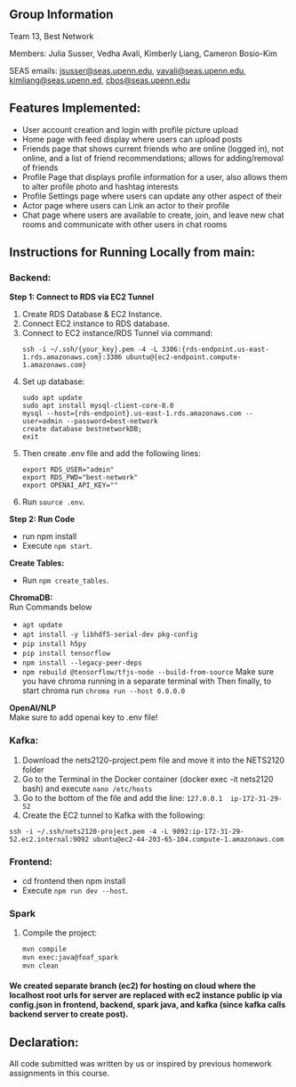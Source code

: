 ## Group Information
Team 13, Best Network

Members: Julia Susser, Vedha Avali, Kimberly Liang, Cameron Bosio-Kim

SEAS emails: jsusser@seas.upenn.edu, vavali@seas.upenn.edu, kimliang@seas.upenn.ed, cbos@seas.upenn.edu

## Features Implemented:
* User account creation and login with profile picture upload
* Home page with feed display where users can upload posts
* Friends page that shows current friends who are online (logged in), not online, and a list of friend recommendations; allows for adding/removal of friends
* Profile Page that displays profile information for a user, also allows them to alter profile photo and hashtag interests
* Profile Settings page where users can update any other aspect of their 
* Actor page where users can Link an actor to their profile
* Chat page where users are available to create, join, and leave new chat rooms and communicate with other users in chat rooms

## Instructions for Running Locally from main:

### Backend:

**Step 1: Connect to RDS via EC2 Tunnel**
1. Create RDS Database & EC2 Instance.
2. Connect EC2 instance to RDS database.
3. Connect to EC2 instance/RDS Tunnel via command: 
   ```
   ssh -i ~/.ssh/{your_key}.pem -4 -L 3306:{rds-endpoint.us-east-1.rds.amazonaws.com}:3306 ubuntu@{ec2-endpoint.compute-1.amazonaws.com}
   ```
4. Set up database:
   ```
   sudo apt update
   sudo apt install mysql-client-core-8.0
   mysql --host={rds-endpoint}.us-east-1.rds.amazonaws.com --user=admin --password=best-network
   create database bestnetworkDB;
   exit
   ```
5. Then create .env file and add the following lines:
   ```
   export RDS_USER="admin"
   export RDS_PWD="best-network"
   export OPENAI_API_KEY=""
   ```
6. Run `source .env`.

**Step 2: Run Code**
- run npm install
- Execute `npm start`.

**Create Tables:**
- Run `npm create_tables`.

**ChromaDB:**
<br>
Run Commands below
- `apt update`
- `apt install -y libhdf5-serial-dev pkg-config`
- `pip install h5py`
- `pip install tensorflow`
- `npm install --legacy-peer-deps`
- `npm rebuild @tensorflow/tfjs-node --build-from-source`
Make sure you have chroma running in a separate terminal with
Then finally, to start chroma run `chroma run --host 0.0.0.0`

**OpenAI/NLP**
<br>
Make sure to add openai key to .env file!

### Kafka: 
1. Download the nets2120-project.pem file and move it into the NETS2120 folder
2. Go to the Terminal in the Docker container (docker exec -it nets2120 bash) and execute `nano /etc/hosts`
3. Go to the bottom of the file and add the line: `127.0.0.1  ip-172-31-29-52`
4. Create the EC2 tunnel to Kafka with the following:
```
ssh -i ~/.ssh/nets2120-project.pem -4 -L 9092:ip-172-31-29-52.ec2.internal:9092 ubuntu@ec2-44-203-65-104.compute-1.amazonaws.com
```

### Frontend:
- cd frontend then npm install
- Execute `npm run dev --host`.

### Spark
1. Compile the project:
   ```bash
   mvn compile
   mvn exec:java@foaf_spark
   mvn clean
    ```

#### We created separate branch (ec2) for hosting on cloud where the localhost root urls for server are replaced with ec2 instance public ip via config.json in frontend, backend, spark java, and kafka (since kafka calls backend server to create post).

## Declaration:
All code submitted was written by us or inspired by previous homework assignments in this course. 
